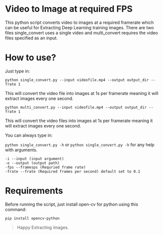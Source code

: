 # Video to Image at required FPS
This python script converts video to images at a required framerate which can be useful for Extracting Deep Learning training images.
There are two files single_convert uses a single video and multi_convert requires the video files specified as an input.

# How to use?
Just type in:

`python single_convert.py --input videofile.mp4 --output output_dir --frate 1`

This will convert the video file into images at 1s per framerate meaning it will extract images every one second.

`python multi_convert.py --input videofile.mp4 --output output_dir --frate 1`

This will convert the video files into images at 1s per framerate meaning it will extract images every one second.

You can always type in:

`python single_convert.py -h` or `python single_convert.py -h` for any help with arguments.


```
-i --input (input argument)
-o --output (output path)
-fps --framesps (Requried frame rate)
-frate --frate (Required frames per second) default set to 0.1
```

# Requirements
Before running the script, just install open-cv for python using this command:

`pip install opencv-python`

> Happy Extracting images.
